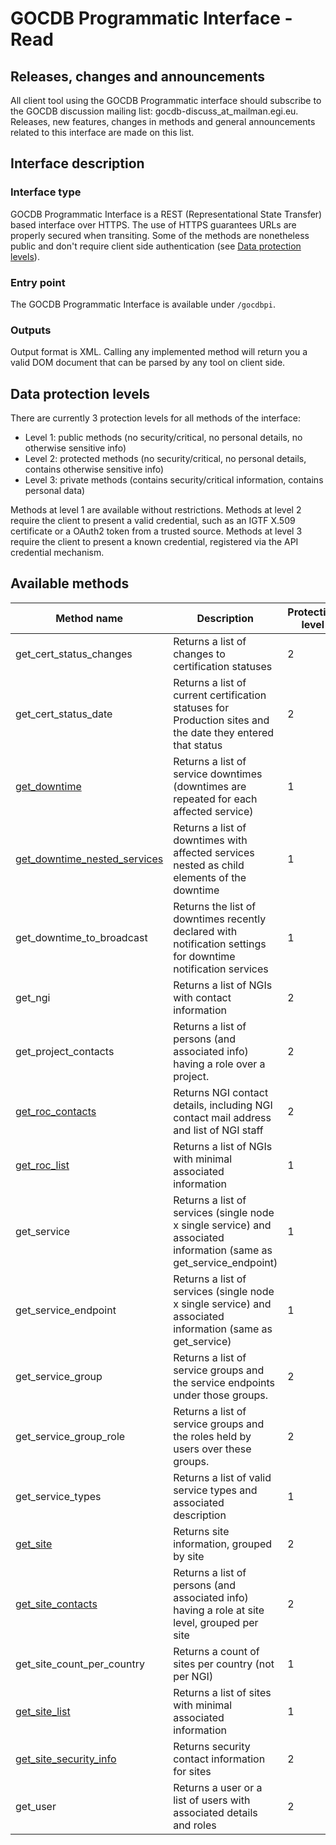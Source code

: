 # GOCDB Programmatic Interface - Read

## Releases, changes and announcements

All client tool using the GOCDB Programmatic interface should subscribe to the
GOCDB discussion mailing list: gocdb-discuss_at_mailman.egi.eu. Releases, new
features, changes in methods and general announcements related to this
interface are made on this list.

## Interface description

### Interface type

GOCDB Programmatic Interface is a REST (Representational State Transfer) based
interface over HTTPS. The use of HTTPS guarantees URLs are properly secured
when transiting. Some of the methods are nonetheless public and don't require
client side authentication (see [Data protection levels](#data-protection-levels)).

### Entry point

The GOCDB Programmatic Interface is available under `/gocdbpi`.

### Outputs

Output format is XML. Calling any implemented method will return you a valid
DOM document that can be parsed by any tool on client side.

## Data protection levels

There are currently 3 protection levels for all methods of the interface:

- Level 1: public methods (no security/critical, no personal details, no
otherwise sensitive info)
- Level 2: protected methods (no security/critical, no personal details,
contains otherwise sensitive info)
- Level 3: private methods (contains security/critical information, contains
personal data)

Methods at level 1 are available without restrictions. Methods at level 2
require the client to present a valid credential, such as an IGTF X.509
certificate or a OAuth2 token from a trusted source. Methods at level 3
require the client to present a known credential, registered via the API
credential mechanism.

## Available methods

| Method name | Description | Protection level |
|-|-|-|
get_cert_status_changes |Returns a list of changes to certification statuses | 2
get_cert_status_date | Returns a list of current certification statuses for Production sites and the date they entered that status | 2
[get_downtime](get_downtime/index.md) | Returns a list of service downtimes (downtimes are repeated for each affected service) | 1
[get_downtime_nested_services](get_downtime_nested_services/index.md) | Returns a list of downtimes with affected services nested as child elements of the downtime | 1
get_downtime_to_broadcast | Returns the list of downtimes recently declared with notification settings for downtime notification services | 1
get_ngi | Returns a list of NGIs with contact information | 2
get_project_contacts | Returns a list of persons (and associated info) having a role over a project. | 2
[get_roc_contacts](get_roc_contacts/index.md) | Returns NGI contact details, including NGI contact mail address and list of NGI staff | 2
[get_roc_list](get_roc_list/index.md) | Returns a list of NGIs with minimal associated information | 1
get_service | Returns a list of services (single node x single service) and associated information (same as get_service_endpoint) | 1
get_service_endpoint | Returns a list of services (single node x single service) and associated information (same as get_service) | 1
get_service_group | Returns a list of service groups and the service endpoints under those groups. | 2
get_service_group_role | Returns a list of service groups and the roles held by users over these groups. | 2
get_service_types | Returns a list of valid service types and associated description | 1
[get_site](get_site/index.md) | Returns site information, grouped by site | 2
[get_site_contacts](get_site_contacts/index.md) | Returns a list of persons (and associated info) having a role at site level, grouped per site | 2
get_site_count_per_country | Returns a count of sites per country (not per NGI) | 1
[get_site_list](get_site_list/index.md) | Returns a list of sites with minimal associated information | 1
[get_site_security_info](get_site_security_info/index.md) | Returns security contact information for sites | 2
get_user | Returns a user or a list of users with associated details and roles | 2
